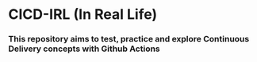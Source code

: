 # CICD-IRL (In Real Life)

### This repository aims to test, practice and explore Continuous Delivery concepts with Github Actions
